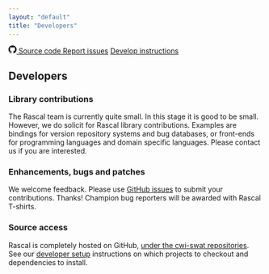 ```yaml
---
layout: "default"
title: "Developers"
---
```


<p class="text-center">
   <a class="btn" href="https://github.com/cwi-swat/rascal"><img src="/assets/img/GitHub-Mark-32px.png" width="16px" height="16px" /> Source code </a>
   <a class="btn icon-tasks" href="https://github.com/cwi-swat/rascal/issues/">Report issues</a>
   <a class="btn icon-info-sign" href="https://github.com/cwi-swat/rascal/wiki/Rascal-Developers-Setup---Step-by-Step">Develop instructions</a>
</p>

## Developers
### Library contributions

The Rascal team is currently quite small. In this stage it is good to be small.
However, we do solicit for Rascal library contributions. Examples are bindings
for version repository systems and bug databases, or front-ends for programming
   languages and domain specific languages. Please contact us if you are
   interested.

### Enhancements, bugs and patches

We welcome feedback. Please use [GitHub issues](https://github.com/cwi-swat/rascal/issues) 
to submit your contributions. Thanks! Champion bug reporters will be awarded with Rascal T-shirts.

### Source access

Rascal is completely hosted on GitHub, [under the cwi-swat repositories](https://github.com/organizations/cwi-swat).
See our [developer setup](https://github.com/cwi-swat/rascal/wiki/Rascal-Developers-Setup---Step-by-Step)
instructions on which projects to checkout and dependencies to install.
